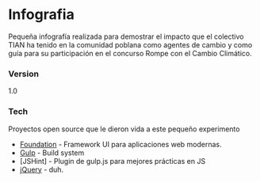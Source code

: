 Infografia
==========


Pequeña infografía realizada para demostrar el impacto que el colectivo TIAN ha tenido en la comunidad poblana como agentes de cambio y como guía para su participación en el concurso Rompe con el Cambio Climático.
### Version
1.0

### Tech

Proyectos open source que le dieron vida a este pequeño experimento

* [Foundation] - Framework UI para aplicaciones web modernas.
* [Gulp] - Build system
* [JSHint] - Plugin de gulp.js para mejores prácticas en JS
* [jQuery] - duh.

[Foundation]:http://foundation.zurb.com/
[Gulp]:http://gulpjs.com/
[jQuery]:http://jquery.com
